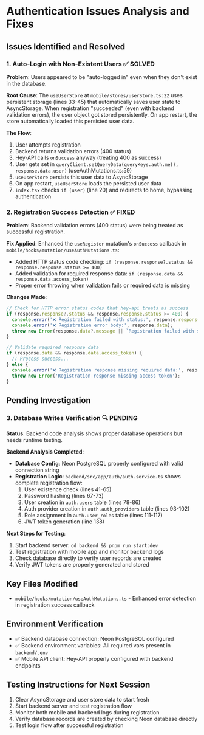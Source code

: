 # Authentication Issues Analysis and Fixes

## Issues Identified and Resolved

### 1. Auto-Login with Non-Existent Users ✅ SOLVED
**Problem**: Users appeared to be "auto-logged in" even when they don't exist in the database.

**Root Cause**: The `useUserStore` at `mobile/stores/userStore.ts:22` uses persistent storage (lines 33-45) that automatically saves user state to AsyncStorage. When registration "succeeded" (even with backend validation errors), the user object got stored persistently. On app restart, the store automatically loaded this persisted user data.

**The Flow**:
1. User attempts registration
2. Backend returns validation errors (400 status)
3. Hey-API calls `onSuccess` anyway (treating 400 as success)
4. User gets set in `queryClient.setQueryData(queryKeys.auth.me(), response.data.user)` (useAuthMutations.ts:59)
5. `useUserStore` persists this user data to AsyncStorage
6. On app restart, `useUserStore` loads the persisted user data
7. `index.tsx` checks `if (user)` (line 20) and redirects to home, bypassing authentication

### 2. Registration Success Detection ✅ FIXED
**Problem**: Backend validation errors (400 status) were being treated as successful registration.

**Fix Applied**: Enhanced the `useRegister` mutation's `onSuccess` callback in `mobile/hooks/mutation/useAuthMutations.ts`:
- Added HTTP status code checking: `if (response.response?.status && response.response.status >= 400)`
- Added validation for required response data: `if (response.data && response.data.access_token)`
- Proper error throwing when validation fails or required data is missing

**Changes Made**:
```typescript
// Check for HTTP error status codes that hey-api treats as success
if (response.response?.status && response.response.status >= 400) {
  console.error('❌ Registration failed with status:', response.response.status);
  console.error('❌ Registration error body:', response.data);
  throw new Error(response.data?.message || `Registration failed with status ${response.response.status}`);
}

// Validate required response data
if (response.data && response.data.access_token) {
  // Process success...
} else {
  console.error('❌ Registration response missing required data:', response.data);
  throw new Error('Registration response missing access token');
}
```

## Pending Investigation

### 3. Database Writes Verification 🔍 PENDING
**Status**: Backend code analysis shows proper database operations but needs runtime testing.

**Backend Analysis Completed**:
- **Database Config**: Neon PostgreSQL properly configured with valid connection string
- **Registration Logic**: `backend/src/app/auth/auth.service.ts` shows complete registration flow:
  1. User existence check (lines 41-65)
  2. Password hashing (lines 67-73)
  3. User creation in `auth.users` table (lines 78-86)
  4. Auth provider creation in `auth.auth_providers` table (lines 93-102)
  5. Role assignment in `auth.user_roles` table (lines 111-117)
  6. JWT token generation (line 138)

**Next Steps for Testing**:
1. Start backend server: `cd backend && pnpm run start:dev`
2. Test registration with mobile app and monitor backend logs
3. Check database directly to verify user records are created
4. Verify JWT tokens are properly generated and stored

## Key Files Modified
- `mobile/hooks/mutation/useAuthMutations.ts` - Enhanced error detection in registration success callback

## Environment Verification
- ✅ Backend database connection: Neon PostgreSQL configured
- ✅ Backend environment variables: All required vars present in `backend/.env`
- ✅ Mobile API client: Hey-API properly configured with backend endpoints

## Testing Instructions for Next Session
1. Clear AsyncStorage and user store data to start fresh
2. Start backend server and test registration flow
3. Monitor both mobile and backend logs during registration
4. Verify database records are created by checking Neon database directly
5. Test login flow after successful registration